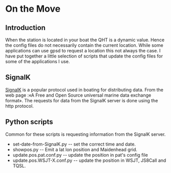 # On the Move
## Introduction

When the station is located in your boat the QHT is a dynamic value. 
Hence the config files do not necessarily contain the current location.
While some applications can use gpsd to request a location this not
always the case. I have put together a little selection of scripts that update the config files for some of the applications I use. 

## SignalK

[SignalK](https://signalk.org/) is a popular protocol used in boating 
for distributing data. From the web page :«A Free and Open Source universal 
marine data exchange format». The requests for data from the SignalK server 
is done using the http protocol.


## Python scripts
Common for these scripts is requesting information from the SignalK server.

- set-date-from-SignalK.py --  set the correct time and date.
- showpos.py  -- Emit a lat lon position and Maidenhead grid.
- update.pos.pat.conf.py --  update the position in pat's config file
- update.pos.WSJT-X.conf.py -- update the position in WSJT, JS8Call and TQSL.



